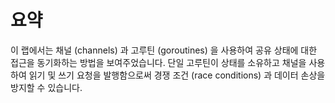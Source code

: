 # 요약

이 랩에서는 채널 (channels) 과 고루틴 (goroutines) 을 사용하여 공유 상태에 대한 접근을 동기화하는 방법을 보여주었습니다. 단일 고루틴이 상태를 소유하고 채널을 사용하여 읽기 및 쓰기 요청을 발행함으로써 경쟁 조건 (race conditions) 과 데이터 손상을 방지할 수 있습니다.
